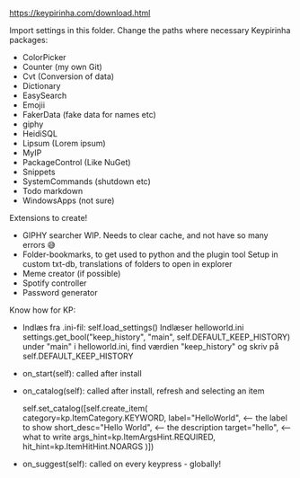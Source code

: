 https://keypirinha.com/download.html

Import settings in this folder. Change the paths where necessary
Keypirinha packages:
- ColorPicker
- Counter (my own Git)
- Cvt (Conversion of data)
- Dictionary
- EasySearch
- Emojii
- FakerData (fake data for names etc)
- giphy
- HeidiSQL
- Lipsum (Lorem ipsum)
- MyIP
- PackageControl (Like NuGet)
- Snippets
- SystemCommands (shutdown etc)
- Todo markdown
- WindowsApps (not sure)

Extensions to create!
- GIPHY searcher
    WIP. Needs to clear cache, and not have so many errors 😅
- Folder-bookmarks, to get used to python and the plugin tool
    Setup in custom txt-db, translations of folders to open in explorer
- Meme creator (if possible)
- Spotify controller
- Password generator

Know how for KP:
- Indlæs fra .ini-fil:
 self.load_settings()
 Indlæser helloworld.ini
 settings.get_bool("keep_history", "main", self.DEFAULT_KEEP_HISTORY)
 under "main" i helloworld.ini, find værdien "keep_history" og skriv på self.DEFAULT_KEEP_HISTORY

- on_start(self):
  called after install

- on_catalog(self):
  called after install, refresh and selecting an item

  self.set_catalog([self.create_item(
            category=kp.ItemCategory.KEYWORD,
            label="HelloWorld", <-- the label to show
            short_desc="Hello World", <-- the description
            target="hello", <-- what to write
            args_hint=kp.ItemArgsHint.REQUIRED,
            hit_hint=kp.ItemHitHint.NOARGS
        )])

- on_suggest(self):
  called on every keypress - globally!